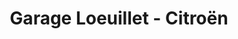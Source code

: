 ---
title: "Garage Loeuillet - Citroën"
url: /heyrieux/garage-loeuillet-citroen/
shop: Autowerkstatt
---